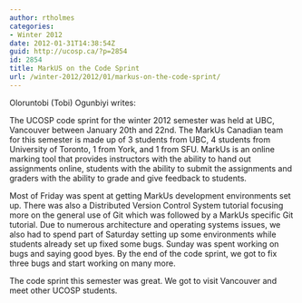 ```yaml
---
author: rtholmes
categories:
- Winter 2012
date: 2012-01-31T14:38:54Z
guid: http://ucosp.ca/?p=2854
id: 2854
title: MarkUS on the Code Sprint
url: /winter-2012/2012/01/markus-on-the-code-sprint/
---
```


Oloruntobi (Tobi) Ogunbiyi writes:

The UCOSP code sprint for the winter 2012 semester was held at UBC, Vancouver between January 20th and 22nd. The MarkUs Canadian team for this semester is made up of 3 students from UBC, 4 students from University of Toronto, 1 from York, and 1 from SFU. MarkUs is an online marking tool that provides instructors with the ability to hand out assignments online, students with the ability to submit the assignments and graders with the ability to grade and give feedback to students.

Most of Friday was spent at getting MarkUs development environments set up. There was also a Distributed Version Control System tutorial focusing more on the general use of Git which was followed by a MarkUs specific Git tutorial. Due to numerous architecture and operating systems issues, we also had to spend part of Saturday setting up some environments while students already set up fixed some bugs. Sunday was spent working on bugs and saying good byes. By the end of the code sprint, we got to fix three bugs and start working on many more.

The code sprint this semester was great. We got to visit Vancouver and meet other UCOSP students.